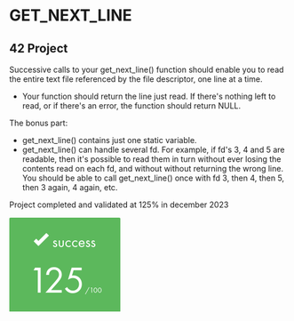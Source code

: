 # GET_NEXT_LINE 
## 42 Project

Successive calls to your get_next_line() function should enable you to read the entire text file referenced by the file descriptor, one line at a time.
- Your function should return the line just read.
If there's nothing left to read, or if there's an error, the function should return NULL.

The bonus part: 
- get_next_line() contains just one static variable.
- get_next_line() can handle several fd.
For example, if fd's 3, 4 and 5 are readable, then it's possible to
read them in turn without ever losing the contents read on each fd, and without
without returning the wrong line.
You should be able to call get_next_line() once with fd 3, then 4, then
5, then 3 again, 4 again, etc.

Project completed and validated at 125% in december 2023

![img](success.png)
